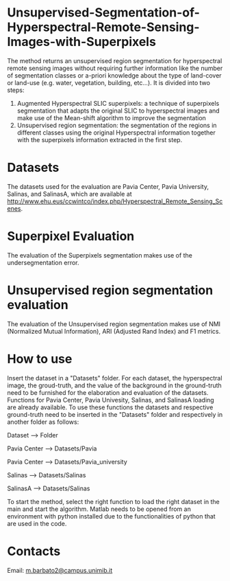 # Unsupervised-Segmentation-of-Hyperspectral-Remote-Sensing-Images-with-Superpixels

The method returns an unsupervised region segmentation for hyperspectral remote sensing images without requiring further information like the number of segmentation classes or a-priori knowledge about the type of land-cover or land-use (e.g. water, vegetation, building, etc...). It is divided into two steps:

1) Augmented Hyperspectral SLIC superpixels: a technique of superpixels segmentation that adapts the original SLIC to hyperspectral images and make use of the Mean-shift algorithm to improve the segmentation
2) Unsupervised region segmentation: the segmentation of the regions in different classes using the original Hyperspectral information together with the superpixels information extracted in the first step.

# Datasets

The datasets used for the evaluation are Pavia Center, Pavia University, Salinas, and SalinasA, which are available at http://www.ehu.eus/ccwintco/index.php/Hyperspectral_Remote_Sensing_Scenes.

# Superpixel Evaluation

The evaluation of the Superpixels segmentation makes use of the undersegmentation error.

# Unsupervised region segmentation evaluation

The evaluation of the Unsupervised region segmentation makes use of NMI (Normalized Mutual Information), ARI (Adjusted Rand Index) and F1 metrics.

# How to use

Insert the dataset in a "Datasets" folder. For each dataset, the hyperspectral image, the groud-truth, and the value of the background in the ground-truth need to be furnished for the elaboration and evaluation of the datasets. Functions for Pavia Center, Pavia Univesity, Salinas, and SalinasA loading are already available. To use these functions the datasets and respective ground-truth need to be inserted in the "Datasets" folder and respectively in another folder as follows:

Dataset --> Folder

Pavia Center --> Datasets/Pavia

Pavia Center --> Datasets/Pavia_university

Salinas --> Datasets/Salinas

SalinasA --> Datasets/Salinas

To start the method, select the right function to load the right dataset in the main and start the algorithm. Matlab needs to be opened from an environment with python installed due to the functionalities of python that are used in the code.

# Contacts

Email: m.barbato2@campus.unimib.it
